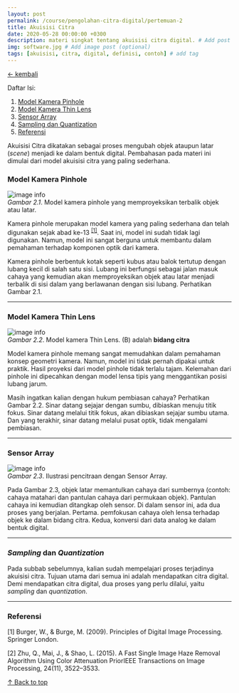 ```yaml
---
layout: post
permalink: /course/pengolahan-citra-digital/pertemuan-2
title: Akuisisi Citra
date: 2020-05-28 00:00:00 +0300
description: materi singkat tentang akuisisi citra digital. # Add post description (optional)
img: software.jpg # Add image post (optional)
tags: [akuisisi, citra, digital, definisi, contoh] # add tag
---
```


<a href="{{ site.baseurl }}/course/pengolahan-citra-digital">&#8592; kembali</a>

Daftar Isi:
1. [Model Kamera Pinhole](#model-kamera-pinhole)
1. [Model Kamera Thin Lens](#model-kamera-thin-lens)
1. [Sensor Array](#sensor-array)
1. [Sampling dan Quantization](#sampling-dan-quantization)
1. [Referensi](#referensi)

Akuisisi Citra dikatakan sebagai proses mengubah objek ataupun latar (*scene*) menjadi ke dalam bentuk digital. Pembahasan pada materi ini dimulai dari model akuisisi citra yang paling sederhana.  

### Model Kamera Pinhole ###

![image info]({{site_url}}/images/pinhole_camera.png)   
*Gambar 2.1*. Model kamera pinhole yang memproyeksikan terbalik objek atau latar.

Kamera pinhole merupakan model kamera yang paling sederhana dan telah digunakan sejak abad ke-13 <sup>[[1]](#ref1)</sup>. Saat ini, model ini sudah tidak lagi digunakan. Namun, model ini sangat berguna untuk membantu dalam pemahaman terhadap komponen optik dari kamera. 

Kamera pinhole berbentuk kotak seperti kubus atau balok tertutup dengan lubang kecil di salah satu sisi. Lubang ini berfungsi sebagai jalan masuk cahaya yang kemudian akan memproyeksikan objek atau latar menjadi terbalik di sisi dalam yang berlawanan dengan sisi lubang. Perhatikan Gambar 2.1.

---

### Model Kamera Thin Lens ###


![image info]({{site_url}}/images/thin_lens.jpg)   
*Gambar 2.2*. Model kamera Thin Lens. (B) adalah **bidang citra**

Model kamera pinhole memang sangat memudahkan dalam pemahaman konsep geometri kamera. Namun, model ini tidak pernah dipakai untuk praktik. Hasil proyeksi dari model pinhole tidak terlalu tajam. Kelemahan dari pinhole ini dipecahkan dengan model lensa tipis yang menggantikan posisi lubang jarum. 

Masih ingatkan kalian dengan hukum pembiasan cahaya? Perhatikan Gambar 2.2. Sinar datang sejajar dengan sumbu, dibiaskan menuju titik fokus. Sinar datang melalui titik fokus, akan dibiaskan sejajar sumbu utama. Dan yang terakhir, sinar datang melalui pusat optik, tidak mengalami pembiasan. 

---

### Sensor Array ###

![image info]({{site_url}}/images/imaging.png)   
*Gambar 2.3*. Ilustrasi pencitraan dengan Sensor Array.

Pada Gambar 2.3, objek latar memantulkan cahaya dari sumbernya (contoh: cahaya matahari dan pantulan cahaya dari permukaan objek). Pantulan cahaya ini kemudian ditangkap oleh sensor. Di dalam sensor ini, ada dua proses yang berjalan. Pertama. pemfokusan cahaya oleh lensa terhadap objek ke dalam bidang citra. Kedua, konversi dari data analog ke dalam bentuk digital.

---

### *Sampling* dan *Quantization* ###

Pada subbab sebelumnya, kalian sudah mempelajari proses terjadinya akuisisi citra. Tujuan utama dari semua ini adalah mendapatkan citra digital. Demi mendapatkan citra digital, dua proses yang perlu dilalui, yaitu *sampling* dan *quantization*. 



---

### Referensi ###


   <a id="ref1">[1]</a> Burger, W., & Burge, M. (2009). Principles of Digital Image Processing. Springer London.

   <a id="ref2">[2]</a> Zhu, Q., Mai, J., & Shao, L. (2015). A Fast Single Image Haze Removal Algorithm Using Color Attenuation PriorIEEE Transactions on Image Processing, 24(11), 3522–3533.





<a href="#top">&#8593; Back to top</a>

